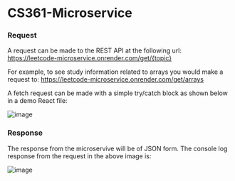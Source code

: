 # CS361-Microservice
### Request
A request can be made to the REST API at the following url:
https://leetcode-microservice.onrender.com/get/{topic}

For example, to see study information related to arrays you would make a request to:
https://leetcode-microservice.onrender.com/get/arrays

A fetch request can be made with a simple try/catch block as shown below in a demo React file:

![image](https://user-images.githubusercontent.com/96148570/236643528-cabd7274-decb-4e0e-b9ae-863d878f9d54.png)

### Response
The response from the microservive will be of JSON form. The console log response from the request in the above image is:

![image](https://user-images.githubusercontent.com/96148570/236643559-f6e5c60d-4385-4780-a340-8de4099c0df6.png)

